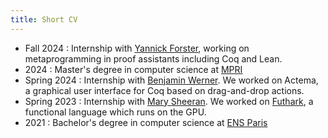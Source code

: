```yaml
---
title: Short CV
---
```


- Fall 2024 : Internship with [Yannick Forster][yannick-forster], working on metaprogramming in proof assistants including Coq and Lean.
- 2024 : Master's degree in computer science at [MPRI][mpri]
- Spring 2024 : Internship with [Benjamin Werner][benjamin-werner]. We worked on Actema, a graphical user interface for Coq based on drag-and-drop actions.
- Spring 2023 : Internship with [Mary Sheeran][mary-sheeran]. We worked on [Futhark][futhark], a functional language which runs on the GPU.
- 2021 : Bachelor's degree in computer science at [ENS Paris][ens]

[mpri]: https://wikimpri.dptinfo.ens-cachan.fr/doku.php
[ens]: https://www.ens.psl.eu/
[yannick-forster]: https://yforster.de/
[benjamin-werner]: https://www.lix.polytechnique.fr/Labo/Benjamin.Werner/
[mary-sheeran]: https://www.cse.chalmers.se/~ms/
[futhark]: https://futhark-lang.org/

